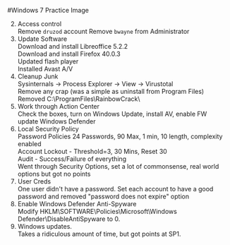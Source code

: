 #Windows 7 Practice Image

2. Access control  
  Remove `druzod` account
  Remove `bwayne` from Administrator
3. Update Software  
  Download and install Libreoffice 5.2.2  
  Download and install Firefox 40.0.3  
  Updated flash player  
  Installed Avast A/V
4. Cleanup Junk  
  Sysinternals -> Process Explorer -> View -> Virustotal  
  Remove any crap (was a simple as uninstall from Program Files)  
  Removed C:\ProgramFiles\RainbowCrack\
5. Work through Action Center  
  Check the boxes, turn on Windows Update, install AV, enable FW  
  update Windows Defender  
6. Local Security Policy  
  Password Policies 24 Passwords, 90 Max, 1 min, 10 length, complexity enabled  
  Account Lockout - Threshold=3, 30 Mins, Reset 30  
  Audit - Success/Failure of everything  
  Went through Security Options, set a lot of commonsense, real world options
  but got no points
7. User Creds  
  One user didn't have a password. Set each account to have a good password
  and removed "password does not expire" option
8. Enable Windows Defender Anti-Spyware  
  Modify HKLM\SOFTWARE\Policies\Microsoft\Windows Defender\DisableAntiSpyware 
  to 0.
9. Windows updates.   
  Takes a ridiculous amount of time, but got points at SP1. 
  


  
  